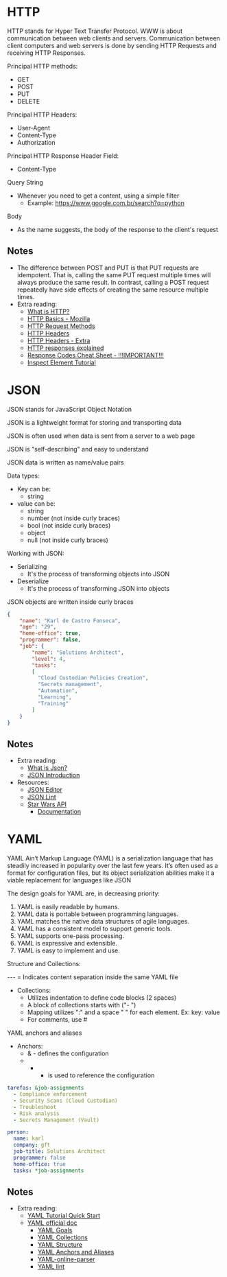 # HTTP

HTTP stands for Hyper Text Transfer Protocol. WWW is about communication between web clients and servers. Communication between client computers and web servers is done by sending HTTP Requests and receiving HTTP Responses.

Principal HTTP methods:
  - GET
  - POST
  - PUT
  - DELETE

Principal HTTP Headers:
  - User-Agent
  - Content-Type
  - Authorization

Principal HTTP Response Header Field:
  - Content-Type

Query String
  - Whenever you need to get a content, using a simple filter
    - Example: https://www.google.com.br/search?q=python

Body
  - As the name suggests, the body of the response to the client's request


## Notes

* The difference between POST and PUT is that PUT requests are idempotent. That is, calling the same PUT request multiple times will always produce the same result. In contrast, calling a POST request repeatedly have side effects of creating the same resource multiple times.
* Extra reading:
  * [What is HTTP?](https://www.w3schools.com/whatis/whatis_http.asp)
  * [HTTP Basics - Mozilla](https://developer.mozilla.org/en-US/docs/Web/HTTP/Basics_of_HTTP)
  * [HTTP Request Methods](https://www.w3schools.com/tags/ref_httpmethods.asp)
  * [HTTP Headers](https://developer.mozilla.org/en-US/docs/Web/HTTP/Headers)
  * [HTTP Headers - Extra](https://www.w3.org/Protocols/rfc2616/rfc2616-sec14.html)
  * [HTTP responses explained](https://www.tutorialspoint.com/http/http_responses.htm)
  * [Response Codes Cheat Sheet - !!!IMPORTANT!!!](https://cheatography.com/kstep/cheat-sheets/http-status-codes/)
  * [Inspect Element Tutorial](https://zapier.com/blog/inspect-element-tutorial/)

# JSON


JSON stands for JavaScript Object Notation

JSON is a lightweight format for storing and transporting data

JSON is often used when data is sent from a server to a web page

JSON is "self-describing" and easy to understand

JSON data is written as name/value pairs

Data types:
* Key can be:
  * string
* value can be:
  * string
  * number (not inside curly braces)
  * bool (not inside curly braces)
  * object
  * null (not inside curly braces)

Working with JSON:
* Serializing
  * It's the process of transforming objects into JSON
* Deserialize
  * It's the process of transforming JSON into objects

JSON objects are written inside curly braces 


``` json
{
    "name": "Karl de Castro Fonseca",
    "age": "29",
    "home-office": true,
    "programmer": false,
    "job": {
        "name": "Solutions Architect",
        "level": 4,
        "tasks": 
        [
          "Cloud Custodian Policies Creation",
          "Secrets management",
          "Automation",
          "Learning",
          "Training"
        ]
    }
}

```

## Notes

* Extra reading:
  * [What is Json?](https://www.w3schools.com/whatis/whatis_json.asp)
  * [JSON Introduction](https://www.w3schools.com/js/js_json_intro.asp)
* Resources:
  * [JSON Editor](http://jsoneditoronline.org/)
  * [JSON Lint](https://jsonlint.com/)
  * [Star Wars API](https://swapi.dev/)
    * [Documentation](https://swapi.dev/documentation)

# YAML

YAML Ain’t Markup Language (YAML) is a serialization language that has steadily increased in popularity over the last few years. It’s often used as a format for configuration files, but its object serialization abilities make it a viable replacement for languages like JSON



The design goals for YAML are, in decreasing priority:

1. YAML is easily readable by humans.
2. YAML data is portable between programming languages.
3. YAML matches the native data structures of agile languages.
4. YAML has a consistent model to support generic tools.
5. YAML supports one-pass processing.
6. YAML is expressive and extensible.
7. YAML is easy to implement and use.

Structure and Collections:

\-\-\- = Indicates content separation inside the same YAML file

* Collections:
  * Utilizes indentation to define code blocks (2 spaces)
  * A block of collections starts with ("- ")
  * Mapping utilizes ":" and a space " " for each element. Ex: key: value
  * For comments, use #

YAML anchors and aliases

* Anchors:
  * & - defines the configuration
  * * - is used to reference the configuration

```yaml
tarefas: &job-assignments
  - Compliance enforcement
  - Security Scans (Cloud Custodian)
  - Troubleshoot
  - Risk analysis
  - Secrets Management (Vault)

person:
  name: karl
  company: gft
  job-title: Solutions Architect
  programmer: false
  home-office: true
  tasks: *job-assignments

```
## Notes

* Extra reading:
  * [YAML Tutorial Quick Start](https://rollout.io/blog/yaml-tutorial-everything-you-need-get-started/)
  * [YAML official doc](https://yaml.org/spec/1.2/spec.html)
    * [YAML Goals](https://yaml.org/spec/1.2/spec.html#id2708649)
    * [YAML Collections](https://yaml.org/spec/1.2/spec.html#id2759963)
    * [YAML Structure](https://yaml.org/spec/1.2/spec.html#id2760395)
    * [YAML Anchors and Aliases](https://yaml.org/spec/1.2/spec.html#id2765878)
    * [YAML-online-parser](https://yaml-online-parser.appspot.com/)
    * [YAML lint](http://www.yamllint.com/)

